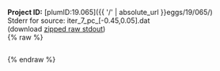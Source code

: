 **Project ID:** [plumID:19.065]({{ '/' | absolute_url }}eggs/19/065/)  
Stderr for source:  iter_7_pc_[-0.45,0.05].dat   
(download [zipped raw stdout](iter_7_pc_[-0.45,0.05].dat.plumed_master.stdout.txt.zip))  
{% raw %}
<pre>
</pre>
{% endraw %}
